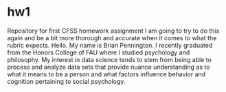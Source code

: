 # hw1
Repository for first CFSS homework assignment
I am going to try to do this again and be a bit more thorough and accurate when it comes to what the rubric expects. Hello. My name is Brian Pennington. I recently graduated from the Honors College of FAU where I studied psychology and philosophy. My interest in data science tends to stem from being able to process and analyze data sets that provide nuance understanding as to what it means to be a person and what factors influence behavior and cognition pertaining to social psychology. 